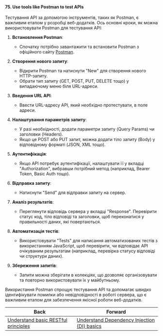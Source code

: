 #### 75. Use tools like Postman to test APIs

Тестування API за допомогою інструментів, таких як Postman, є важливим етапом у розробці веб-додатків. Ось основні кроки, як можна використовувати Postman для тестування API:

1. **Встановлення Postman**:
   - Спочатку потрібно завантажити та встановити Postman з офіційного сайту [Postman](https://www.postman.com/).

2. **Створення нового запиту**:
   - Відкрити Postman та натиснути "New" для створення нового HTTP-запиту.
   - Обрати тип запиту (GET, POST, PUT, DELETE тощо) у випадаючому меню біля URL-адреси.

3. **Введення URL API**:
   - Ввести URL-адресу API, який необхідно протестувати, в поле адреси.

4. **Налаштування параметрів запиту**:
   - У разі необхідності, додати параметри запиту (Query Params) чи заголовки (Headers).
   - Якщо це POST або PUT запит, можна додати тіло запиту (Body) у відповідному форматі (JSON, XML тощо).

5. **Аутентифікація**:
   - Якщо API потребує аутентифікації, налаштувати її у вкладці "Authorization", вибравши потрібний метод (наприклад, Bearer Token, Basic Auth тощо).

6. **Відправка запиту**:
   - Натиснути "Send" для відправки запиту на сервер.

7. **Аналіз результатів**:
   - Переглянути відповідь сервера у вкладці "Response". Перевірити статус код, тіло відповіді та заголовки, щоб переконатися у правильності даних, які повертаються.

8. **Автоматизація тестів**:
   - Використовувати "Tests" для написання автоматизованих тестів з використанням JavaScript, щоб перевірити, чи відповідає API очікуваним результатам (наприклад, перевірка статусу відповіді чи структури даних).

9. **Збереження запитів**:
   - Запити можна зберігати в колекціях, що дозволяє організовувати та повторно використовувати їх у майбутньому.

Використання Postman спрощує тестування API та допомагає швидко ідентифікувати помилки або невідповідності в роботі сервера, що є важливим етапом для забезпечення якісної роботи веб-додатків.

| Back | Forward |
|---|---|
| [Understand basic RESTful principles](/ua/junior/web/understand-basic-restful-principles.md)  | [Understand Dependency Injection (DI) basics](/ua/junior/nestjs/understand-dependency-injection-basics.md) |